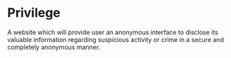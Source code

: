 # Privilege
A website which will provide user an anonymous interface to disclose its valuable information regarding suspicious activity or crime in a secure and completely anonymous manner.
